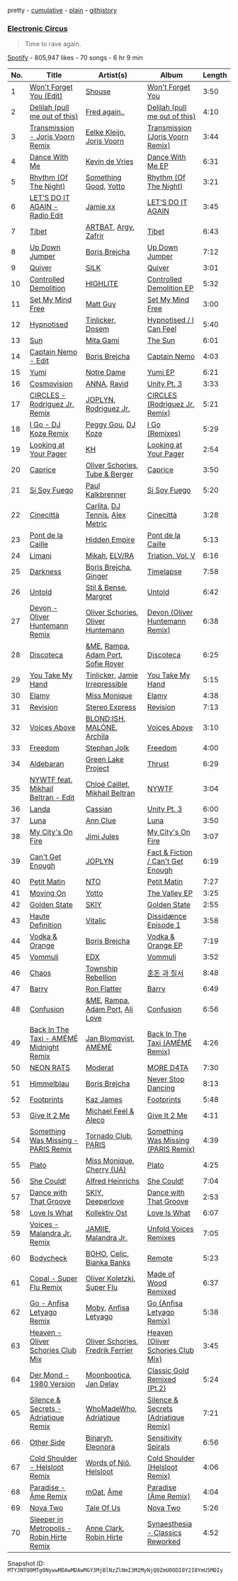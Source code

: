 pretty - [cumulative](/playlists/cumulative/37i9dQZF1DWVCHIm2MEeIy.md) - [plain](/playlists/plain/37i9dQZF1DWVCHIm2MEeIy) - [githistory](https://github.githistory.xyz/mackorone/spotify-playlist-archive/blob/main/playlists/plain/37i9dQZF1DWVCHIm2MEeIy)

### [Electronic Circus](https://open.spotify.com/playlist/37i9dQZF1DWVCHIm2MEeIy)

> Time to rave again.

[Spotify](https://open.spotify.com/user/spotify) - 805,947 likes - 70 songs - 6 hr 9 min

| No. | Title | Artist(s) | Album | Length |
|---|---|---|---|---|
| 1 | [Won't Forget You \(Edit\)](https://open.spotify.com/track/3I10tZ5MgEMo4WryCNJkZQ) | [Shouse](https://open.spotify.com/artist/2TcGJdSOiOvITBzhvfX8XB) | [Won't Forget You](https://open.spotify.com/album/36b1UkMwoVCfTVlRqgkp3J) | 3:50 |
| 2 | [Delilah \(pull me out of this\)](https://open.spotify.com/track/0Ftrkz2waaHcjKb4qYvLmz) | [Fred again..](https://open.spotify.com/artist/4oLeXFyACqeem2VImYeBFe) | [Delilah \(pull me out of this\)](https://open.spotify.com/album/24GbGX038jKJdzZ0KGAIxW) | 4:10 |
| 3 | [Transmission \- Joris Voorn Remix](https://open.spotify.com/track/6ziqWx82jgkQYhyIALoraH) | [Eelke Kleijn](https://open.spotify.com/artist/1FY8kqUQKHwjibwLbp5cey), [Joris Voorn](https://open.spotify.com/artist/4jGpKAmwvU263l0tUh4xKU) | [Transmission \(Joris Voorn Remix\)](https://open.spotify.com/album/0140Vqwx9gWCGWQKTsQ8Cx) | 3:44 |
| 4 | [Dance With Me](https://open.spotify.com/track/7i08AhQcrdD4GLlr2Pmamg) | [Kevin de Vries](https://open.spotify.com/artist/11aPF3sc8lDWNqPVInm4Zx) | [Dance With Me EP](https://open.spotify.com/album/4s6yX6gWHCSuI9M67i3qUC) | 6:31 |
| 5 | [Rhythm \(Of The Night\)](https://open.spotify.com/track/4G58eym5EGj8ZG1qt8DXIx) | [Something Good](https://open.spotify.com/artist/0g5BdWwyb5SWkGnz9p4neX), [Yotto](https://open.spotify.com/artist/5Dyfxq0ZrFjjeFBdSNxDbo) | [Rhythm \(Of The Night\)](https://open.spotify.com/album/3i4rXOFxdMqzFJtXTxV1IW) | 3:21 |
| 6 | [LET’S DO IT AGAIN \- Radio Edit](https://open.spotify.com/track/06eFWpksA3M9qg8GeOGGBX) | [Jamie xx](https://open.spotify.com/artist/7A0awCXkE1FtSU8B0qwOJQ) | [LET’S DO IT AGAIN](https://open.spotify.com/album/1pBQcc31ztdgf8dXeZlLKZ) | 3:45 |
| 7 | [Tibet](https://open.spotify.com/track/7xvl39LuJ8o5yeHR1kta90) | [ARTBAT](https://open.spotify.com/artist/3BkRu2TGd2I1uBxZKddfg1), [Argy](https://open.spotify.com/artist/1NaQOKgddaJipUtmptb7GI), [Zafrir](https://open.spotify.com/artist/3DJVDo0kd19fZXpTabasOX) | [Tibet](https://open.spotify.com/album/6mQ61LMEZzW5HAvFWFumbK) | 6:43 |
| 8 | [Up Down Jumper](https://open.spotify.com/track/0evYoPRWnnQ6ACNC0LJPul) | [Boris Brejcha](https://open.spotify.com/artist/6caPJFLv1wesmM7gwK1ACy) | [Up Down Jumper](https://open.spotify.com/album/77gAd4MCswYYXswGlBaLbv) | 7:12 |
| 9 | [Quiver](https://open.spotify.com/track/59AhbmCmtzcGVEYuzNXFIx) | [SILK](https://open.spotify.com/artist/01epL9hgF4G7guGkrnzR8a) | [Quiver](https://open.spotify.com/album/2VkVJMy7SwL3j758hgXbvO) | 3:01 |
| 10 | [Controlled Demolition](https://open.spotify.com/track/4ByxUoZBhd2OoPI2UeWVCf) | [HIGHLITE](https://open.spotify.com/artist/5JLz9lhEIydGByUE1BZ5Bl) | [Controlled Demolition EP](https://open.spotify.com/album/56oz7if7WaYBGZcJtV8Hh4) | 5:32 |
| 11 | [Set My Mind Free](https://open.spotify.com/track/6YG9ny9p9PmMjIyJ0B1pVw) | [Matt Guy](https://open.spotify.com/artist/09eFtzPTf7Rbkb1z7n7S5B) | [Set My Mind Free](https://open.spotify.com/album/3ecx2vhbNcocjrQ0M74TnO) | 3:00 |
| 12 | [Hypnotised](https://open.spotify.com/track/3o5P6TF0Gop8MiuuuTtttl) | [Tinlicker](https://open.spotify.com/artist/5EmEZjq8eHEC6qFnT63Lza), [Dosem](https://open.spotify.com/artist/0zmnkCTbAxYsZAMIqXEzfS) | [Hypnotised / I Can Feel](https://open.spotify.com/album/5QDehFZtgj2xIdHJYd0rE8) | 5:40 |
| 13 | [Sun](https://open.spotify.com/track/6FZEmS1Yvqo9xur5UZvsxx) | [Mita Gami](https://open.spotify.com/artist/6Y9N9gdo5jpzGsExWDymS8) | [The Sun](https://open.spotify.com/album/30bXZmNZtQ262KwynjQE5W) | 6:01 |
| 14 | [Captain Nemo \- Edit](https://open.spotify.com/track/0vwwoC3JkR0Cinl4i3DqU6) | [Boris Brejcha](https://open.spotify.com/artist/6caPJFLv1wesmM7gwK1ACy) | [Captain Nemo](https://open.spotify.com/album/7cfkSlQnFIzK5T5ZT8Q1mu) | 4:03 |
| 15 | [Yumi](https://open.spotify.com/track/0qLp8n67H96dA3L0ySGb0l) | [Notre Dame](https://open.spotify.com/artist/6Q1Ps2F5LkdxLAM6S7KPpt) | [Yumi EP](https://open.spotify.com/album/4EyihxwhzNMOtYjGFpJalw) | 6:21 |
| 16 | [Cosmovision](https://open.spotify.com/track/2gauzJG2UlNCWiBP5ppcNc) | [ANNA](https://open.spotify.com/artist/3wkaDi2HJV3eCaBJ4iH6om), [Ravid](https://open.spotify.com/artist/0skRhVJnuKDMGoLkqr1MAL) | [Unity Pt\. 3](https://open.spotify.com/album/6oQPnEVls3b5rYADbS1TvE) | 3:33 |
| 17 | [CIRCLES \- Rodriguez Jr\. Remix](https://open.spotify.com/track/0PwaykhbrTRE7DdtCM5hKR) | [JOPLYN](https://open.spotify.com/artist/32Jt1AK733JbFR82hEZ0Ih), [Rodriguez Jr.](https://open.spotify.com/artist/6Th7POyVfZgiHJQ64ddV5Y) | [CIRCLES \(Rodriguez Jr\. Remix\)](https://open.spotify.com/album/3HJEiJoDYSoT967vQQBui6) | 5:21 |
| 18 | [I Go \- DJ Koze Remix](https://open.spotify.com/track/3GHJ47kr5h2nisPvaRGBFT) | [Peggy Gou](https://open.spotify.com/artist/2mLA48B366zkELXYx7hcDN), [DJ Koze](https://open.spotify.com/artist/1kR99O4MgSTasyeJh8UFCg) | [I Go \(Remixes\)](https://open.spotify.com/album/6vSb44JSrhaD24qkr8wNUj) | 5:29 |
| 19 | [Looking at Your Pager](https://open.spotify.com/track/0y6CoVW1ZSBqRmPbyfhFQs) | [KH](https://open.spotify.com/artist/7nwdEDnfgNpPhWQCXX3KSx) | [Looking at Your Pager](https://open.spotify.com/album/5ZiFsbS4RLFZVyJRN3Bmvz) | 2:54 |
| 20 | [Caprice](https://open.spotify.com/track/6UJTyXQvDe3hv8NQXOKOCl) | [Oliver Schories](https://open.spotify.com/artist/0iTjLBepeGaLgZS18kxgRq), [Tube & Berger](https://open.spotify.com/artist/32wcuqRxZuBY5HbH1bWa8h) | [Caprice](https://open.spotify.com/album/0zv9KQqPhVAPleEi8anQ4R) | 3:50 |
| 21 | [Si Soy Fuego](https://open.spotify.com/track/6oa8rEFHMIrYpHh3AmsaMa) | [Paul Kalkbrenner](https://open.spotify.com/artist/0rasA5Z5h1ITtHelCpfu9R) | [Si Soy Fuego](https://open.spotify.com/album/4kqAFegAsBLlAr9mWWOqOE) | 5:20 |
| 22 | [Cinecittà](https://open.spotify.com/track/7BpAUyMcDLWfFZo8tvJvh5) | [Carlita](https://open.spotify.com/artist/1GVbOnrND8b3eh2JZ4opw8), [DJ Tennis](https://open.spotify.com/artist/6vJvFV1A2CpT8s5B1oUN6t), [Alex Metric](https://open.spotify.com/artist/6RDNTAgm2s6ae71nXWGnJD) | [Cinecittà](https://open.spotify.com/album/6V7vOaDpcH3fHQbkFzSBB2) | 3:28 |
| 23 | [Pont de la Caille](https://open.spotify.com/track/3jAPlfftOtKBgrJ722luE3) | [Hidden Empire](https://open.spotify.com/artist/44Ga1YqZthFOzZSTHiNWkC) | [Pont de la Caille](https://open.spotify.com/album/64dSfNdAExAwPFtjPmXm4M) | 5:13 |
| 24 | [Limani](https://open.spotify.com/track/0csUvIP8fzcdTBZhesU1rU) | [Mikah](https://open.spotify.com/artist/3jPTUhclHgDcj0RdPcWaqJ), [ELV/RA](https://open.spotify.com/artist/1Do0fKZCstKYzQrwqHupSl) | [Triation, Vol\. V](https://open.spotify.com/album/4WdjFSOirv2bXUXWBFxe4N) | 6:16 |
| 25 | [Darkness](https://open.spotify.com/track/65YXrDsZER1jlPAqFS9GDH) | [Boris Brejcha](https://open.spotify.com/artist/6caPJFLv1wesmM7gwK1ACy), [Ginger](https://open.spotify.com/artist/5b0sKzG9NeO7OjbZJ61ZBN) | [Timelapse](https://open.spotify.com/album/0nAbT1dKYuAMJrME1nmfKy) | 7:58 |
| 26 | [Untold](https://open.spotify.com/track/5oWNQlLaRLALWkKz3JuTap) | [Stil & Bense](https://open.spotify.com/artist/5nuJOwgBqKBIWyCr0dQgEH), [Margret](https://open.spotify.com/artist/6tFdm9EEawUx8EUkpWQH4l) | [Untold](https://open.spotify.com/album/2U3a211EBDRSdPZfM4pukk) | 6:42 |
| 27 | [Devon \- Oliver Huntemann Remix](https://open.spotify.com/track/0f7ifN4vXV4z2C52POeDQT) | [Oliver Schories](https://open.spotify.com/artist/0iTjLBepeGaLgZS18kxgRq), [Oliver Huntemann](https://open.spotify.com/artist/0NBGssQpgDczTsVEp4pCbR) | [Devon \(Oliver Huntemann Remix\)](https://open.spotify.com/album/1lRw2Qay0MuZHxFxkZQeEU) | 6:38 |
| 28 | [Discoteca](https://open.spotify.com/track/0ENV8cY0bwun9qSQkh195f) | [&ME](https://open.spotify.com/artist/5mIowAJMp7RKNheelruV5z), [Rampa](https://open.spotify.com/artist/08jywfUS0hp8XYlYs0cvz8), [Adam Port](https://open.spotify.com/artist/2loEsOijJ6XiGzWYFXMIRk), [Sofie Royer](https://open.spotify.com/artist/2P2BXSc0Wxpf10Fpno38rl) | [Discoteca](https://open.spotify.com/album/1ToY6vQm5b4DgOpdGHZjVZ) | 6:25 |
| 29 | [You Take My Hand](https://open.spotify.com/track/4Lq4TjaQWTNmo5viydoLLa) | [Tinlicker](https://open.spotify.com/artist/5EmEZjq8eHEC6qFnT63Lza), [Jamie Irrepressible](https://open.spotify.com/artist/1kq2ZvBA7AX9mdZTk9SkpU) | [You Take My Hand](https://open.spotify.com/album/3meERbSehneA03lgl071Io) | 5:15 |
| 30 | [Elamy](https://open.spotify.com/track/6jdaBz780wecXanS9elu68) | [Miss Monique](https://open.spotify.com/artist/29TpNOsTNYbLb6Xa10H0PR) | [Elamy](https://open.spotify.com/album/6Kuuqtn0uf0kJ4r8fmSUi6) | 4:38 |
| 31 | [Revision](https://open.spotify.com/track/6Sx4f9KKwMl2YRguEqiL0A) | [Stereo Express](https://open.spotify.com/artist/3j2zB13syOvCyrkJIomEA2) | [Revision](https://open.spotify.com/album/5zfHOeT9bFwQQm8H95crzB) | 7:13 |
| 32 | [Voices Above](https://open.spotify.com/track/62fX7oJFfJp4g1b3LShSqf) | [BLOND:ISH](https://open.spotify.com/artist/6zsJjoCtL1WByG0VsuFWzR), [MALÓNE](https://open.spotify.com/artist/7fQMET8UaHL3gpH9LhqINM), [Archila](https://open.spotify.com/artist/3XAGebwIZIMFUt0ZgnXOwh) | [Voices Above](https://open.spotify.com/album/2CPFql01jhAi4w9AvGLGTW) | 3:10 |
| 33 | [Freedom](https://open.spotify.com/track/2bHGHbsFmjQdmdE7hZSKr6) | [Stephan Jolk](https://open.spotify.com/artist/7w0ddx9rFndvpiqO1VOxJM) | [Freedom](https://open.spotify.com/album/4GPawXGx2GGTfN8dPKUBI9) | 4:00 |
| 34 | [Aldebaran](https://open.spotify.com/track/7xqvXpA65hLxzcowyqcK5X) | [Green Lake Project](https://open.spotify.com/artist/6BOSrPzlp4szI7Ac9k9erz) | [Thrust](https://open.spotify.com/album/6EGqaNxFIlbeC27cLcNtVM) | 6:29 |
| 35 | [NYWTF feat\. Mikhail Beltran \- Edit](https://open.spotify.com/track/3LNEeKwTs8tcdWVfVclPqG) | [Chloé Caillet](https://open.spotify.com/artist/68ywCN6ZpInbcilOfLBa3a), [Mikhail Beltran](https://open.spotify.com/artist/5vRwQ47fgzQDLkSVeGuAb9) | [NYWTF](https://open.spotify.com/album/6t8XvR8EcG7xJ1IbKI6Cmj) | 3:04 |
| 36 | [Landa](https://open.spotify.com/track/4QKgq7twx3wHL3fS73WKHo) | [Cassian](https://open.spotify.com/artist/1ChtRJ3f4rbv4vtz87i6CD) | [Unity Pt\. 3](https://open.spotify.com/album/6oQPnEVls3b5rYADbS1TvE) | 6:00 |
| 37 | [Luna](https://open.spotify.com/track/19nIwUJ2K8fSF2VUoOXEUM) | [Ann Clue](https://open.spotify.com/artist/5fasubnSIOTRYlIZA17ong) | [Luna](https://open.spotify.com/album/42RzcaAaTLCowXNlHAK1Du) | 3:50 |
| 38 | [My City's On Fire](https://open.spotify.com/track/74wq2mSE5UhoWzRTy1J93p) | [Jimi Jules](https://open.spotify.com/artist/6RsLLSkSTcL4YrvgRcBTQd) | [My City's On Fire](https://open.spotify.com/album/3euSt2OpPER3gjNEI0ATaz) | 3:07 |
| 39 | [Can't Get Enough](https://open.spotify.com/track/3IvodZAm4vD1PM3bIEw9Ik) | [JOPLYN](https://open.spotify.com/artist/32Jt1AK733JbFR82hEZ0Ih) | [Fact & Fiction / Can't Get Enough](https://open.spotify.com/album/0nV7hufCHvKb7qEWH5WKOm) | 6:19 |
| 40 | [Petit Matin](https://open.spotify.com/track/0MOwzHYBsXeVkb98ewMMZP) | [NTO](https://open.spotify.com/artist/7ry8L53T4oJtSIogGYuioq) | [Petit Matin](https://open.spotify.com/album/0P57bvDYTfxQt9V4ChSvDi) | 7:27 |
| 41 | [Moving On](https://open.spotify.com/track/0LJ33gGNQlxoLJlOsZLGNE) | [Yotto](https://open.spotify.com/artist/5Dyfxq0ZrFjjeFBdSNxDbo) | [The Valley EP](https://open.spotify.com/album/1ggOs7osv7Gtv6w5Pf9rwl) | 3:25 |
| 42 | [Golden State](https://open.spotify.com/track/0WRZuBaMDMw7qmwBeqX1jI) | [SKIY](https://open.spotify.com/artist/39JhQRThBhrHgjXtIK3dGZ) | [Golden State](https://open.spotify.com/album/5bPmTN4p8RGeQjQv2iTPv5) | 2:55 |
| 43 | [Haute Definition](https://open.spotify.com/track/5ogJoH7CMHtyxIsxExxm4B) | [Vitalic](https://open.spotify.com/artist/4M84umUNRbZy1mJleyyRM9) | [Dissidænce Episode 1](https://open.spotify.com/album/3x4w1TdlWi3d81ibVmR4Lj) | 3:58 |
| 44 | [Vodka & Orange](https://open.spotify.com/track/3xv8dKKfN1WjhGnsFhn9TC) | [Boris Brejcha](https://open.spotify.com/artist/6caPJFLv1wesmM7gwK1ACy) | [Vodka & Orange EP](https://open.spotify.com/album/0DzRyBfMWMQZa1AtsF7PY0) | 7:19 |
| 45 | [Vommuli](https://open.spotify.com/track/0P3Sfu8JGonAXzPyjAf6RU) | [EDX](https://open.spotify.com/artist/7GMot9WvBYqhhJz92vhBp6) | [Vommuli](https://open.spotify.com/album/4UPeZ2BiTHtX5sQ2XhURQL) | 3:52 |
| 46 | [Chaos](https://open.spotify.com/track/1cGG5URksWfux6zkogVQcX) | [Township Rebellion](https://open.spotify.com/artist/4gGD7nrLZRnnCSz3KGEu4R) | [혼돈 과 질서](https://open.spotify.com/album/5Ljj0ZjHDEQmF8jZ67kvh7) | 8:48 |
| 47 | [Barry](https://open.spotify.com/track/3MaqvZYEU7OLgQLI0PLCtF) | [Ron Flatter](https://open.spotify.com/artist/0HZ3FXXgXyKoMHKwKSZOpq) | [Barry](https://open.spotify.com/album/6C3UM9S38mOz5Vo2quvECU) | 6:49 |
| 48 | [Confusion](https://open.spotify.com/track/4dUIinlaify3Z3DAZmPkc7) | [&ME](https://open.spotify.com/artist/5mIowAJMp7RKNheelruV5z), [Rampa](https://open.spotify.com/artist/08jywfUS0hp8XYlYs0cvz8), [Adam Port](https://open.spotify.com/artist/2loEsOijJ6XiGzWYFXMIRk), [Ali Love](https://open.spotify.com/artist/5XJp0gYotUfFraS626GSge) | [Confusion](https://open.spotify.com/album/0c4WgnhgDzr5B0SL3mwIDM) | 6:56 |
| 49 | [Back In The Taxi \- AMÉMÉ Midnight Remix](https://open.spotify.com/track/7psofiqt8ta0d1q0l5YXGk) | [Jan Blomqvist](https://open.spotify.com/artist/5wMlMjOLeJfS5DfxqGfm83), [AMÉMÉ](https://open.spotify.com/artist/1txb9Qg5lJ3KATxPcIYyvO) | [Back In The Taxi \(AMÉMÉ Remix\)](https://open.spotify.com/album/2DfcKSHUivCRQupV5tFbw3) | 4:26 |
| 50 | [NEON RATS](https://open.spotify.com/track/5qhytiPIn0IXQKs9XE98YN) | [Moderat](https://open.spotify.com/artist/2exkZbmNqMKnT8LRWuxWgy) | [MORE D4TA](https://open.spotify.com/album/7coOKcB1fDcYvLG1OTv4Dz) | 7:30 |
| 51 | [Himmelblau](https://open.spotify.com/track/6ZRwn9JqdtRQyrHT0tKIgy) | [Boris Brejcha](https://open.spotify.com/artist/6caPJFLv1wesmM7gwK1ACy) | [Never Stop Dancing](https://open.spotify.com/album/6YoPT7n9LXQpOlvTjpQtCC) | 8:13 |
| 52 | [Footprints](https://open.spotify.com/track/0pJFuImM8bxl1Oj9HW4oVt) | [Kaz James](https://open.spotify.com/artist/1XGHs7YFtpCbDGKaNdPPtA) | [Footprints](https://open.spotify.com/album/1r8Scfn2BamZqnc0wH72Ar) | 5:48 |
| 53 | [Give It 2 Me](https://open.spotify.com/track/6dugYhVnZ66nGsVTngBsOx) | [Michael Feel & Aleco](https://open.spotify.com/artist/3pN7a2O9TGJDoqeXVOsRni) | [Give It 2 Me](https://open.spotify.com/album/5DBn0yHAfqjKtIaENF0CJR) | 4:11 |
| 54 | [Something Was Missing \- PARIS Remix](https://open.spotify.com/track/0B4XSKCFYzkfLXdX5cHE41) | [Tornado Club](https://open.spotify.com/artist/5nLy3XRESMbvo6XguDGES3), [PARIS](https://open.spotify.com/artist/7ejF235eYuh8PlQDLaJy0N) | [Something Was Missing \(PARIS Remix\)](https://open.spotify.com/album/25IgyccLzfoOzT0SwBn43v) | 4:39 |
| 55 | [Plato](https://open.spotify.com/track/5eQhX9iv6jDuzaGi6N4z0V) | [Miss Monique](https://open.spotify.com/artist/29TpNOsTNYbLb6Xa10H0PR), [Cherry \(UA\)](https://open.spotify.com/artist/6xuIqCB0qedzXRYmj7fsGq) | [Plato](https://open.spotify.com/album/4fsQTws2mzQ0p6IemZb0oU) | 4:25 |
| 56 | [She Could!](https://open.spotify.com/track/1twqQpzBuaDtwfAU7CXH9d) | [Alfred Heinrichs](https://open.spotify.com/artist/6kzCLJOC7MU8mAbhIJNpIo) | [She Could!](https://open.spotify.com/album/1lrDC0vFrAASm3z1K3iTW5) | 7:04 |
| 57 | [Dance with That Groove](https://open.spotify.com/track/0VVsLXAYnzm3njaefKmOhC) | [SKIY](https://open.spotify.com/artist/39JhQRThBhrHgjXtIK3dGZ), [Deeperlove](https://open.spotify.com/artist/2NJXWjY61CLRVARkqDJeRm) | [Dance with That Groove](https://open.spotify.com/album/5hGq4tS6Kd02aaPykH4cs0) | 2:53 |
| 58 | [Love Is What](https://open.spotify.com/track/0L7tuyMZF1V61SrXL1tvrI) | [Kollektiv Ost](https://open.spotify.com/artist/3G5wjUV0bhx9pIIUrGUabR) | [Love Is What](https://open.spotify.com/album/7IcQpBQ9z1iIlfCfTWBbOn) | 6:07 |
| 59 | [Voices \- Malandra Jr\. Remix](https://open.spotify.com/track/2z52FxRUYc13V25jBtI9PL) | [JAMIIE](https://open.spotify.com/artist/3tDYYvrKv7Duw3ismQGnHF), [Malandra Jr.](https://open.spotify.com/artist/7KgVyMfGnLuYLLbftkfVNQ) | [Unfold Voices Remixes](https://open.spotify.com/album/5nLteuz9han8SVe4foGVCS) | 7:05 |
| 60 | [Bodycheck](https://open.spotify.com/track/0yuhIiOMzFAPJzb54Ci0sd) | [BOHO](https://open.spotify.com/artist/241pFB691BbwHqZJgBQSr5), [Celic](https://open.spotify.com/artist/0BhjRlNZHbZskFsNNpdNOf), [Bianka Banks](https://open.spotify.com/artist/2fL8FcTGTOjL5CvP153VGN) | [Remote](https://open.spotify.com/album/2qQGlvlNvFuMtHIbFctvVv) | 5:23 |
| 61 | [Copal \- Super Flu Remix](https://open.spotify.com/track/2Eu5IxBvLxCd1HFVR4JbR4) | [Oliver Koletzki](https://open.spotify.com/artist/1WjBIvYAnZTkTh5UiZNwlR), [Super Flu](https://open.spotify.com/artist/1iZiG82D4w7FLHvOUUj4zW) | [Made of Wood Remixed](https://open.spotify.com/album/17vbriNfPim1tG9mGO6GGA) | 6:37 |
| 62 | [Go \- Anfisa Letyago Remix](https://open.spotify.com/track/6UFcxC1P9Dr5q9vYjGT5A7) | [Moby](https://open.spotify.com/artist/3OsRAKCvk37zwYcnzRf5XF), [Anfisa Letyago](https://open.spotify.com/artist/7icoOm5fKKPo49jVxoj1Cq) | [Go \(Anfisa Letyago Remix\)](https://open.spotify.com/album/3iHg6AnbZx5YM2Q2cXWno3) | 5:38 |
| 63 | [Heaven \- Oliver Schories Club Mix](https://open.spotify.com/track/2ZtjuNdPKbiRlxCAm7J8Tt) | [Oliver Schories](https://open.spotify.com/artist/0iTjLBepeGaLgZS18kxgRq), [Fredrik Ferrier](https://open.spotify.com/artist/2HkqD9bmnrPK7mXNMpZQIQ) | [Heaven \(Oliver Schories Club Mix\)](https://open.spotify.com/album/2n0qGGx3bVrgRBTu3P3Stn) | 3:45 |
| 64 | [Der Mond \- 1980 Version](https://open.spotify.com/track/0mTq8qD7jCebFoN5HP7NqY) | [Moonbootica](https://open.spotify.com/artist/1YkHCcMgZ6fTQMeEQyYKTf), [Jan Delay](https://open.spotify.com/artist/4KivBMgSnZ7hCDfPm46fKc) | [Classic Gold Remixed \(Pt.2\)](https://open.spotify.com/album/6CcQYWYQnnG9oYutc0EP2y) | 5:24 |
| 65 | [Silence & Secrets \- Adriatique Remix](https://open.spotify.com/track/5twGTwrfKmxSc21cTGNPNn) | [WhoMadeWho](https://open.spotify.com/artist/50Lr1puweM1hFsF1LpIZLM), [Adriatique](https://open.spotify.com/artist/02DWGcShQivFepRvGJ7xhB) | [Silence & Secrets \(Adriatique Remix\)](https://open.spotify.com/album/0Y0xhBcScceez0FfDnap8p) | 7:21 |
| 66 | [Other Side](https://open.spotify.com/track/6pZVmX53ZAFis8ambncbZj) | [Binaryh](https://open.spotify.com/artist/7zw8gWmNncuk2QZHIc70So), [Eleonora](https://open.spotify.com/artist/2VErfOOcXOkiHhc823g50r) | [Sensitivity Spirals](https://open.spotify.com/album/0WN8HExI3A6hQCmFEOlXsx) | 6:56 |
| 67 | [Cold Shoulder \- Helsloot Remix](https://open.spotify.com/track/2Y9yBWz14WmHO8xrCZUORP) | [Words of Niō](https://open.spotify.com/artist/7c3dmSLhJKpO6UQLWYJdPq), [Helsloot](https://open.spotify.com/artist/6dC41opH96WjFwWhhAxBsS) | [Cold Shoulder \(Helsloot Remix\)](https://open.spotify.com/album/4qInKgA6JFPScaE58BR7st) | 4:06 |
| 68 | [Paradise \- Âme Remix](https://open.spotify.com/track/6m1p8pNdASucv2yWqYeMOs) | [mOat](https://open.spotify.com/artist/5cwcCt2XL9QIC0yZy33Fds), [Âme](https://open.spotify.com/artist/5muFO8VqYRCRW13EkvX564) | [Paradise \(Âme Remix\)](https://open.spotify.com/album/5TeEwBih6CBovsO6sFYqtb) | 4:04 |
| 69 | [Nova Two](https://open.spotify.com/track/2Pc744GTIafPnZrNGNdPUJ) | [Tale Of Us](https://open.spotify.com/artist/1UL813H5aj3e8ekE5RqWqc) | [Nova Two](https://open.spotify.com/album/7zeYcIdbaDuYYjiAmYCNjz) | 5:26 |
| 70 | [Sleeper in Metropolis \- Robin Hirte Remix](https://open.spotify.com/track/7Ky54rHiPM17MnfAsfL8Hu) | [Anne Clark](https://open.spotify.com/artist/0RSRLPv7ZmcrlyboVGR0hL), [Robin Hirte](https://open.spotify.com/artist/0q4jQ2ducUDvYaE5vTZQqz) | [Synaesthesia \- Classics Reworked](https://open.spotify.com/album/0tOhygrETgNVU1q7o7etzd) | 4:52 |

Snapshot ID: `MTY3NTQ0MTg0NywwMDAwMDAwMGY3MjBlNzZlNmI3M2MyNjQ0ZmU0ODI0Y2I0YmU5MDIy`

